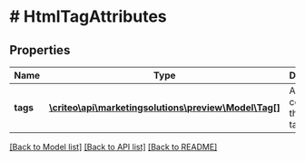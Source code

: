 # # HtmlTagAttributes

## Properties

Name | Type | Description | Notes
------------ | ------------- | ------------- | -------------
**tags** | [**\criteo\api\marketingsolutions\preview\Model\Tag[]**](Tag.md) | An array containing the html tags | [optional]

[[Back to Model list]](../../README.md#models) [[Back to API list]](../../README.md#endpoints) [[Back to README]](../../README.md)
